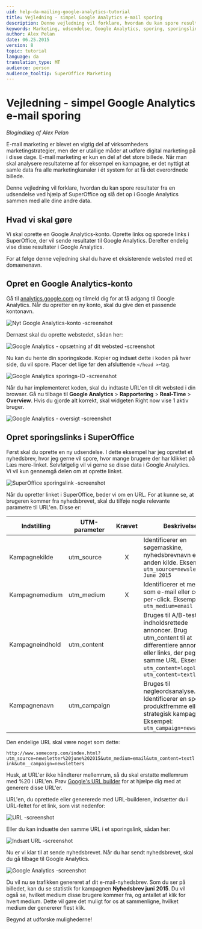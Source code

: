 ```yaml
---
uid: help-da-mailing-google-analytics-tutorial
title: Vejledning - simpel Google Analytics e-mail sporing
description: Denne vejledning vil forklare, hvordan du kan spore resultater fra en udsendelse ved hjælp af SuperOffice og slå det op i Google Analytics sammen med alle dine andre data.
keywords: Marketing, udsendelse, Google Analytics, sporing, sporingslinks, UTM, kampagne, nyhedsbrev
author: Alex Pelan
date: 06.25.2015
version: 8
topic: tutorial
language: da
translation_type: MT
audience: person
audience_tooltip: SuperOffice Marketing
---
```


# Vejledning - simpel Google Analytics e-mail sporing

<!-- markdownlint-disable-next-line MD036 -->
*Blogindlæg af Alex Pelan*

E-mail marketing er blevet en vigtig del af virksomheders marketingstrategier, men der er utallige måder at udføre digital marketing på i disse dage. E-mail marketing er kun en del af det store billede. Når man skal analysere resultaterne af for eksempel en kampagne, er det nyttigt at samle data fra alle marketingkanaler i ét system for at få det overordnede billede.

Denne vejledning vil forklare, hvordan du kan spore resultater fra en udsendelse ved hjælp af SuperOffice og slå det op i Google Analytics sammen med alle dine andre data.

## Hvad vi skal gøre

Vi skal oprette en Google Analytics-konto. Oprette links og sporede links i SuperOffice, der vil sende resultater til Google Analytics. Derefter endelig vise disse resultater i Google Analytics.

For at følge denne vejledning skal du have et eksisterende websted med et domænenavn.

## Opret en Google Analytics-konto

Gå til [analytics.google.com][1] og tilmeld dig for at få adgang til Google Analytics. Når du opretter en ny konto, skal du give den et passende kontonavn.

![Nyt Google Analytics-konto -screenshot][img2]

Dernæst skal du oprette webstedet, sådan her:

![Google Analytics - opsætning af dit websted -screenshot][img3]

Nu kan du hente din sporingskode. Kopier og indsæt dette i koden på hver side, du vil spore. Placer det lige før den afsluttende `</head >`-tag.

![Google Analytics sporings-ID -screenshot][img4]

Når du har implementeret koden, skal du indtaste URL'en til dit websted i din browser. Gå nu tilbage til **Google Analytics** > **Rapportering** > **Real-Time** > **Overview**. Hvis du gjorde alt korrekt, skal widgeten Right now vise 1 aktiv bruger.

![Google Analytics - oversigt -screenshot][img5]

## Opret sporingslinks i SuperOffice

Først skal du oprette en ny udsendelse. I dette eksempel har jeg oprettet et nyhedsbrev, hvor jeg gerne vil spore, hvor mange brugere der har klikket på Læs mere-linket. Selvfølgelig vil vi gerne se disse data i Google Analytics. Vi vil kun gennemgå delen om at oprette linket.

![SuperOffice sporingslink -screenshot][img6]

Når du opretter linket i SuperOffice, beder vi om en URL. For at kunne se, at brugeren kommer fra nyhedsbrevet, skal du tilføje nogle relevante parametre til URL'en. Disse er:

| Indstilling | UTM-parameter | Krævet | Beskrivelse |
|---|---|:-:|---|
| Kampagnekilde | utm_source | X | Identificerer en søgemaskine, nyhedsbrevnavn eller anden kilde. Eksempel: `utm_source=newsletter June 2015` |
| Kampagnemedium | utm_medium | X | Identificerer et medium som e-mail eller cost-per-click. Eksempel: `utm_medium=email` |
| Kampagneindhold | utm_content | | Bruges til A/B-test og indholdsrettede annoncer. Brug utm_content til at differentiere annoncer eller links, der peger på samme URL. Eksempler: `utm_content=logolink`, `utm_content=textlink` |
| Kampagnenavn | utm_campaign | | Bruges til nøgleordsanalyse. Identificerer en specifik produktfremme eller strategisk kampagne. Eksempel: `utm_campaign=newsletters` |

Den endelige URL skal være noget som dette:

`http://www.somecorp.com/index.html?utm_source=newsletter%20june%202015&utm_medium=email&utm_content=textlink&utm__campaign=newsletters`

Husk, at URL'er ikke håndterer mellemrum, så du skal erstatte mellemrum med %20 i URL'en. Prøv [Google's URL builder][2] for at hjælpe dig med at generere disse URL'er.

URL'en, du oprettede eller genererede med URL-builderen, indsætter du i URL-feltet for et link, som vist nedenfor:

![URL -screenshot][img7]

Eller du kan indsætte den samme URL i et sporingslink, sådan her:

![Indsæt URL -screenshot][img8]

Nu er vi klar til at sende nyhedsbrevet. Når du har sendt nyhedsbrevet, skal du gå tilbage til Google Analytics.

![Google Analytics -screenshot][img9]

Du vil nu se trafikken genereret af dit e-mail-nyhedsbrev. Som du ser på billedet, kan du se statistik for kampagnen **Nyhedsbrev juni 2015**. Du vil også se, hvilket medium disse brugere kommer fra, og antallet af klik for hvert medium. Dette vil gøre det muligt for os at sammenligne, hvilket medium der genererer flest klik.

Begynd at udforske mulighederne!

<!-- Referenced links -->
[1]: http://analytics.google.com
[2]: https://support.google.com/analytics/answer/1033867

<!-- Referenced images -->
[img2]: ../../../../media/loc/en/marketing/new-account.png
[img3]: ../../../../media/loc/en/marketing/setting-up-property.png
[img4]: ../../../../media/loc/en/marketing/tracking-id.png
[img5]: ../../../../media/loc/en/marketing/overview-right-now.png
[img6]: ../../../../media/loc/en/marketing/so-trackable-links.png
[img7]: ../../../../media/loc/en/marketing/generated-link.png
[img8]: ../../../../media/loc/en/marketing/insert-url.png
[img9]: ../../../../media/loc/en/marketing/google-analytics.png
